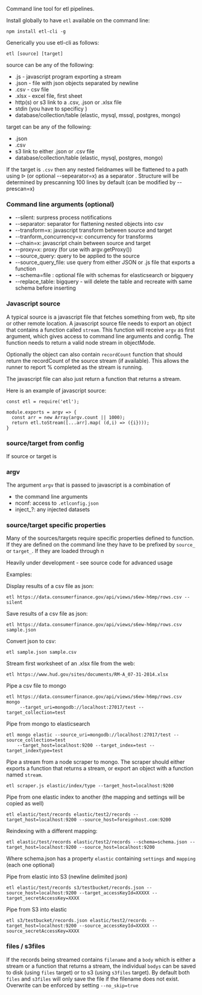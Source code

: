 Command line tool for etl pipelines.

Install globally to have `etl` available on the command line:
```
npm install etl-cli -g
```

Generically you use etl-cli as follows:

```
etl [source] [target]
```

source can be any of the following:
* .js  - javascript program exporting a stream
* .json - file with json objects separated by newline
* .csv - csv file
* .xlsx - excel file, first sheet
* http(s) or s3 link to a .csv, .json or .xlsx file
* stdin (you have to specificy )
* database/collection/table (elastic, mysql, mssql, postgres, mongo)

target can be any of the following:
* .json
* .csv
* s3 link to either .json or .csv file
* database/collection/table (elastic, mysql, postgres, mongo)

If the target is `.csv` then any nested fieldnames will be flattened to a path using ᐅ (or optional --sepearator=x) as a separator .   Structure will be determined by prescanning 100 lines by default (can be modified by --prescan=x)

### Command line arguments (optional)

* --silent: surpress process notifications
* --separator: separator for flattening nested objects into csv
* --transform=x: javascript transform between source and target
* --tranform_concurrency=x: concurrency for transforms
* --chain=x: javascript chain between source and target
* --proxy=x: proxy (for use with argv.getProxy())
* --source_query: query to be applied to the source
* --source_query_file: use query from either JSON or .js file that exports a function
* --schema=file : optional file with schemas for elasticsearch or bigquery
* --replace_table: bigquery - will delete the table and recreate with same schema before inserting


### Javascript source

A typical source is a javascript file that fetches something from web, ftp site or other remote location. A javascript source file needs to export an object that contains a function called `stream`.  This function will receive `argv` as first argument, which gives access to command line arguments and config.  The function needs to return a valid node stream in objectMode.

Optionally the object can also contain `recordCount` function that should return the recordCount of the source stream (if available).  This allows the runner to report % completed as the stream is running.

The javascript file can also just return a function that returns a stream.

Here is an example of javascript source:

```
const etl = require('etl');

module.exports = argv => {
  const arr = new Array(argv.count || 1000);
  return etl.toStream([...arr].map( (d,i) => ({i})));
}
```


### source/target from config

If source or target is


### argv

The argument `argv` that is passed to javascript is a combination of
* the command line arguments
* nconf:  access to `.etlconfig.json`
* inject_?: any injected datasets

### source/target specific properties

Many of the sources/targets require specific properties defined to function.   If they are defined on the command line they have to be prefixed by `source_` or `target_`.    If they are loaded through n




Heavily under development - see source code for advanced usage 

Examples:

Display results of a csv file as json:

```
etl https://data.consumerfinance.gov/api/views/s6ew-h6mp/rows.csv --silent
```

Save results of a csv file as json:
```
etl https://data.consumerfinance.gov/api/views/s6ew-h6mp/rows.csv sample.json
```

Convert json to csv:
```
etl sample.json sample.csv
```

Stream first worksheet of an .xlsx file from the web:
```
etl https://www.hud.gov/sites/documents/RM-A_07-31-2014.xlsx
```

Pipe a csv file to mongo
```
etl https://data.consumerfinance.gov/api/views/s6ew-h6mp/rows.csv mongo 
     --target_uri=mongodb://localhost:27017/test --target_collection=test
```

Pipe from mongo to elasticsearch
```
etl mongo elastic --source_uri=mongodb://localhost:27017/test --source_collection=test 
    --target_host=localhost:9200 --target_index=test --target_indextype=test
``` 

Pipe a stream from a node scraper to mongo.   The scraper should either exports a function that returns a stream, or export an object with a function named `stream`.

```
etl scraper.js elastic/index/type --target_host=localhost:9200
```


Pipe from one elastic index to another (the mapping and settings will be copied as well)
```
etl elastic/test/records elastic/test2/records --target_host=localhost:9200 --source_host=foreignhost.com:9200
```

Reindexing with a different mapping:  
```
etl elastic/test/records elastic/test2/records --schema=schema.json --target_host=localhost:9200 --source_host=localhost:9200
```
Where schema.json has a property `elastic` containing  `settings` and `mapping` (each one optional)

Pipe from elastic into S3 (newline delimited json)
```
etl elastic/test/records s3/testbucket/records.json --source_host=localhost:9200 --target_accessKeyId=XXXXX --target_secretAccessKey=XXXX
```
Pipe from S3 into elastic
```
etl s3/testbucket/records.json elastic/test2/records --target_host=localhost:9200 --source_accessKeyId=XXXXX --source_secretAccessKey=XXXX
```

### files / s3files
If the records being streamed contains `filename` and a `body` which is either a stream or a function that returns a stream, the individual `bodys` can be saved to disk (using `files` target) or to s3 (using `s3files` target).  By default both `files` and `s3files` will only save the file if the filename does not exist.  Overwrite can be enforced by setting `--no_skip=true`